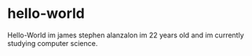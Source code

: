 # hello-world
Hello-World
im james stephen alanzalon
im 22 years old
and im currently studying computer science.
